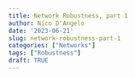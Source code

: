 ```yaml
---
title: Network Robustness, part 1
author: Nico D'Angelo
date: '2023-06-21'
slug: network-robustness-part-1
categories: ["Networks"]
tags: ["Robustness"]
draft: TRUE
---
```



